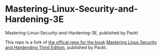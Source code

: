 # Mastering-Linux-Security-and-Hardening-3E
Mastering-Linux-Security-and-Hardening-3E, published by Packt

This repo is a fork of [the offical repo for the book](https://github.com/PacktPublishing/Mastering-Linux-Security-and-Hardening-3E) [Mastering Linux Security and Hardending Third Edition](https://www.packtpub.com/product/mastering-linux-security-and-hardening-third-edition/9781837630516), published by Packt.

